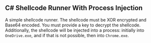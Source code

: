 ## C# Shellcode Runner With Process Injection
A simple shellcode runner. The shellcode must be XOR encrypted and Base64 encoded. You must provide a key to decrypt the shellcode. Additionally, the shellcode will be injected into a process: initially into `OneDrive.exe`, and if that is not possible, then into `Chrome.exe`.